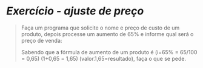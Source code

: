 # _Exercício - ajuste de preço_

> Faça um programa que solicite o nome e preço de custo de um produto, depois processe um aumento de 65% e informe qual será o preço de venda:
>
> Sabendo que a fórmula de aumento de um produto é (i=65% = 65/100 = 0,65) (1+0,65 = 1,65) (valor.1,65=resultado), faça o que se pede.
